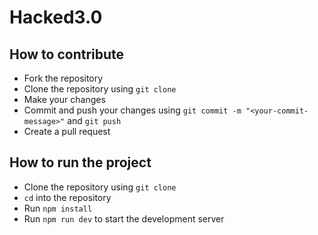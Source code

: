 # Hacked3.0

## How to contribute
- Fork the repository
- Clone the repository using `git clone`
- Make your changes
- Commit and push your changes using `git commit -m "<your-commit-message>"` and `git push`
- Create a pull request

## How to run the project
- Clone the repository using `git clone`
- `cd` into the repository
- Run `npm install`
- Run `npm run dev` to start the development server

